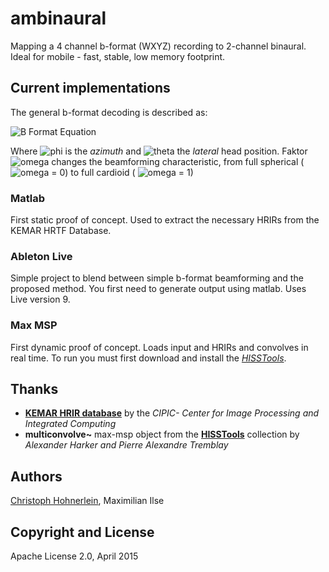 # ambinaural
Mapping a 4 channel b-format (WXYZ) recording to 2-channel binaural. Ideal for mobile - fast, stable, low memory footprint.

## Current implementations
The general b-format decoding is described as:

![B Format Equation][b_format_equation]

Where ![phi][phi] is the *azimuth* and ![theta][theta] the *lateral* head position. Faktor ![omega][omega] changes the beamforming characteristic, from full spherical ( ![omega][omega] = 0) to full cardioid ( ![omega][omega] = 1)


[b_format_equation]: http://www.sciweavers.org/tex2img.php?eq=S(%20%5Cvarphi%20,%20%20%5Ctheta,%20%20%5Comega%20%20)%20%3D%20(%20%5Comega%20%20-%201)%20%20%5Ccdot%20W%20%20%20%20%2B%20%5Comega%20[%20X%20%5Ccdot%20%20cos(%20%5Cvarphi%20)%20cos%20(%20%5Ctheta%20)%20%2B%20%20Y%20%5Ccdot%20%20sin(%20%5Cvarphi%20)%20cos%20(%20%5Ctheta%20)%20%2B%20Z%20%5Ccdot%20sin%20(%20%5Ctheta%20)%20]&bc=White&fc=Black&im=jpg&fs=12&ff=arev&edit=0 "B Format Equation"


[phi]: http://www.sciweavers.org/tex2img.php?eq=\varphi&bc=White&fc=Black&im=jpg&fs=12&ff=arev&edit=0 "phi"

[theta]: http://www.sciweavers.org/tex2img.php?eq=\theta&bc=White&fc=Black&im=jpg&fs=12&ff=arev&edit=0 "theta"

[omega]: http://www.sciweavers.org/tex2img.php?eq=\omega&bc=White&fc=Black&im=jpg&fs=12&ff=arev&edit=0 "omega"

### Matlab
First static proof of concept. Used to extract the necessary HRIRs from the KEMAR HRTF Database.

### Ableton Live
Simple project to blend between simple b-format beamforming and the proposed method. You first need to generate output using matlab. Uses Live version 9.

### Max MSP
First dynamic proof of concept. Loads input and HRIRs and convolves in real time. To run you must first download and install the [*HISSTools*](http://eprints.hud.ac.uk/14897/).

## Thanks
- [**KEMAR HRIR database**](http://interface.cipic.ucdavis.edu/) by the *CIPIC- Center for Image Processing and Integrated Computing*
- **multiconvolve~** max-msp object from the [**HISSTools**](http://eprints.hud.ac.uk/14897/) collection by *Alexander  Harker and Pierre Alexandre Tremblay*

## Authors
[Christoph Hohnerlein](http://chrisclock.com), Maximilian Ilse

## Copyright and License
Apache License 2.0, April 2015